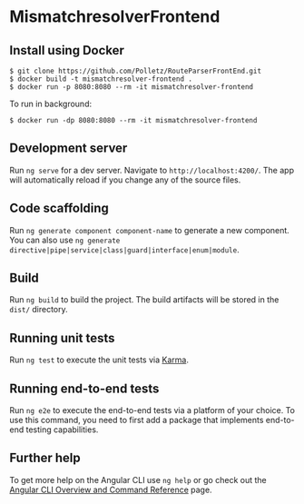 # MismatchresolverFrontend

## Install using Docker
```
$ git clone https://github.com/Polletz/RouteParserFrontEnd.git
$ docker build -t mismatchresolver-frontend .
$ docker run -p 8080:8080 --rm -it mismatchresolver-frontend
```

To run in background:
```
$ docker run -dp 8080:8080 --rm -it mismatchresolver-frontend
```

## Development server

Run `ng serve` for a dev server. Navigate to `http://localhost:4200/`. The app will automatically reload if you change any of the source files.

## Code scaffolding

Run `ng generate component component-name` to generate a new component. You can also use `ng generate directive|pipe|service|class|guard|interface|enum|module`.

## Build

Run `ng build` to build the project. The build artifacts will be stored in the `dist/` directory.

## Running unit tests

Run `ng test` to execute the unit tests via [Karma](https://karma-runner.github.io).

## Running end-to-end tests

Run `ng e2e` to execute the end-to-end tests via a platform of your choice. To use this command, you need to first add a package that implements end-to-end testing capabilities.

## Further help

To get more help on the Angular CLI use `ng help` or go check out the [Angular CLI Overview and Command Reference](https://angular.io/cli) page.
